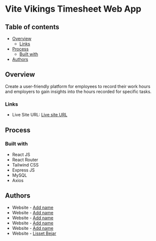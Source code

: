# Vite Vikings Timesheet Web App

## Table of contents

- [Overview](#overview)
  - [Links](#links)
- [Process](#process)
  - [Built with](#built-with)
- [Authors](#authors)

## Overview

Create a user-friendly platform for employees to record their work hours and employers to gain insights into the hours recorded for specific tasks.

### Links

- Live Site URL: [Live site URL]()

## Process

### Built with

- React JS
- React Router
- Tailwind CSS
- Express JS
- MySQL
- Axios

## Authors

- Website - [Add name](AddLink)
- Website - [Add name](AddLink)
- Website - [Add name](AddLink)
- Website - [Add name](AddLink)
- Website - [Add name](AddLink)
- Website - [Lisset Bejar](https://www.lbejar.dev)
